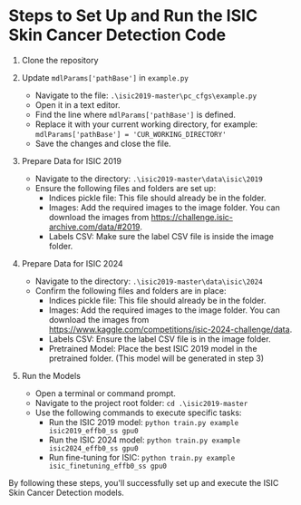 # Steps to Set Up and Run the ISIC Skin Cancer Detection Code

1. Clone the repository
2. Update `mdlParams['pathBase']` in `example.py`
    - Navigate to the file: `.\isic2019-master\pc_cfgs\example.py`
    - Open it in a text editor.
    - Find the line where `mdlParams['pathBase']` is defined.
    - Replace it with your current working directory, for example: `mdlParams['pathBase'] = 'CUR_WORKING_DIRECTORY'`
    - Save the changes and close the file.

3. Prepare Data for ISIC 2019
    - Navigate to the directory: `.\isic2019-master\data\isic\2019`
    - Ensure the following files and folders are set up:
        - Indices pickle file: This file should already be in the folder.
        - Images: Add the required images to the image folder. You can download the images from https://challenge.isic-archive.com/data/#2019.
        - Labels CSV: Make sure the label CSV file is inside the image folder.

4. Prepare Data for ISIC 2024
    - Navigate to the directory: `.\isic2019-master\data\isic\2024`
    - Confirm the following files and folders are in place:
        - Indices pickle file: This file should already be in the folder.
        - Images: Add the required images to the image folder. You can download the images from https://www.kaggle.com/competitions/isic-2024-challenge/data.
        - Labels CSV: Ensure the label CSV file is in the image folder.
        - Pretrained Model: Place the best ISIC 2019 model in the pretrained folder. (This model will be generated in step 3)

6. Run the Models
   - Open a terminal or command prompt.
   - Navigate to the project root folder: `cd .\isic2019-master`
   - Use the following commands to execute specific tasks:
       - Run the ISIC 2019 model: `python train.py example isic2019_effb0_ss gpu0`
       - Run the ISIC 2024 model: `python train.py example isic2024_effb0_ss gpu0`
       - Run fine-tuning for ISIC: `python train.py example isic_finetuning_effb0_ss gpu0`

By following these steps, you'll successfully set up and execute the ISIC Skin Cancer Detection models.

